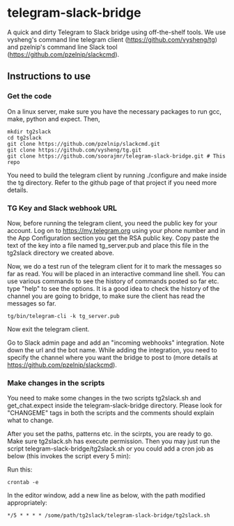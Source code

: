 # telegram-slack-bridge

A quick and dirty Telegram to Slack bridge using off-the-shelf tools. We use vysheng's command line telegram client (https://github.com/vysheng/tg) and pzelnip's command line Slack tool (https://github.com/pzelnip/slackcmd).  

## Instructions to use

### Get the code

On a linux server, make sure you have the necessary packages to run gcc, make, python and expect. Then,  

```text
mkdir tg2slack
cd tg2slack
git clone https://github.com/pzelnip/slackcmd.git
git clone https://github.com/vysheng/tg.git
git clone https://github.com/soorajmr/telegram-slack-bridge.git # This repo
```

You need to build the telegram client by running ./configure and make inside the tg directory. Refer to the github page of that project if you need more details.  

### TG Key and Slack webhook URL 

Now, before running the telegram client, you need the public key for your account. Log on to https://my.telegram.org using your phone number and in the App Configuration section you get the RSA public key. Copy paste the text of the key into a file named tg_server.pub and place this file in the tg2slack directory we created above.  

Now, we do a test run of the telegram client for it to mark the messages so far as read. You will be placed in an interactive command line shell. You can use various commands to see the history of commands posted so far etc. type "help" to see the options. It is a good idea to check the history of the channel you are going to bridge, to make sure the client has read the messages so far.

```text
tg/bin/telegram-cli -k tg_server.pub
```

Now exit the telegram client.  

Go to Slack admin page and add an "incoming webhooks" integration. Note down the url and the bot name. While adding the integration, you need to specify the channel where you want the bridge to post to (more details at https://github.com/pzelnip/slackcmd).

### Make changes in the scripts

You need to make some changes in the two scripts tg2slack.sh and get_chat.expect inside the telegram-slack-bridge directory. Please look for "CHANGEME" tags in both the scripts and the comments should explain what to change.

After you set the paths, patterns etc. in the scirpts, you are ready to go. Make sure tg2slack.sh has execute permission. Then you may just run the script telegram-slack-bridge/tg2slack.sh or you could add a cron job as below (this invokes the script every 5 min):

Run this:

```text
crontab -e
```
In the editor window, add a new line as below, with the path modified appropriately:

```text
*/5 * * * * /some/path/tg2slack/telegram-slack-bridge/tg2slack.sh
```






